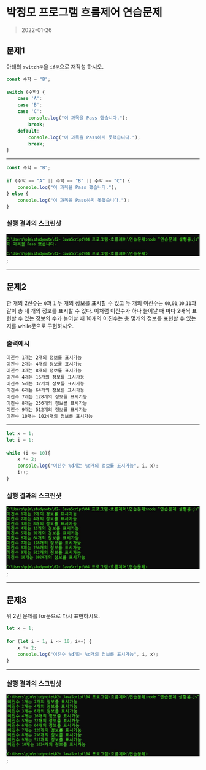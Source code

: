 # 박정모 프로그램 흐름제어 연습문제

> 2022-01-26

## 문제1

아래의 `switch문`을 `if문`으로 재작성 하시오.

```javascript
const 수학 = "B";

switch (수학) {
    case 'A':
    case 'B':
    case 'C':
        console.log("이 과목을 Pass 했습니다.");
        break;
    default:
        console.log("이 과목을 Pass하지 못했습니다.");
        break;
}
```
---

```js
const 수학 = "B";

if (수학 == "A" || 수학 == "B" || 수학 == "C") {
    console.log("이 과목을 Pass 했습니다.");
} else {
    console.log("이 과목을 Pass하지 못했습니다.");
}
```

### 실행 결과의 스크린샷
![연습문제 1번 실행결과](연습문제_1번_실행결과.JPG);

---

## 문제2

한 개의 2진수는 `0`과 `1` 두 개의 정보를 표시할 수 있고 두 개의 이진수는 `00`,`01`,`10`,`11`과 같이 총 네 개의 정보를 표시할 수 있다. 이처럼 이진수가 하나 늘어날 때 마다 2배씩 표현할 수 있는 정보의 수가 늘어날 때 10개의 이진수는 총 몇개의 정보를 표현할 수 있는지를 while문으로 구현하시오.

### 출력예시

```
이진수 1개는 2개의 정보를 표시가능
이진수 2개는 4개의 정보를 표시가능
이진수 3개는 8개의 정보를 표시가능
이진수 4개는 16개의 정보를 표시가능
이진수 5개는 32개의 정보를 표시가능
이진수 6개는 64개의 정보를 표시가능
이진수 7개는 128개의 정보를 표시가능
이진수 8개는 256개의 정보를 표시가능
이진수 9개는 512개의 정보를 표시가능
이진수 10개는 1024개의 정보를 표시가능
```

---

```js
let x = 1;
let i = 1;

while (i <= 10){
    x *= 2;
    console.log("이진수 %d개는 %d개의 정보를 표시가능", i, x);
    i++;
}
```

### 실행 결과의 스크린샷
![연습문제 2번 실행결과](연습문제_2번_실행결과.JPG);

---

## 문제3

위 2번 문제를 for문으로 다시 표현하시오.

```js
let x = 1;

for (let i = 1; i <= 10; i++) {
    x *= 2;
    console.log("이진수 %d개는 %d개의 정보를 표시가능", i, x);
}
```
---

### 실행 결과의 스크린샷
![연습문제 3번 실행결과](연습문제_3번_실행결과.JPG);
